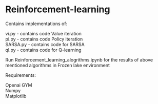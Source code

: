 # Reinforcement-learning
Contains implementations of: 

vi.py - contains code Value iteration \
pi.py - contains code Policy iteration \
SARSA.py -  contains code for SARSA \
ql.py - contains code for Q-learning 

Run Reinforcement_learning_alogrithms.ipynb for the results of above mentioned algorithms in Frozen lake environment 


Requirements:
 
Openai GYM \
Numpy \
Matplotlib
